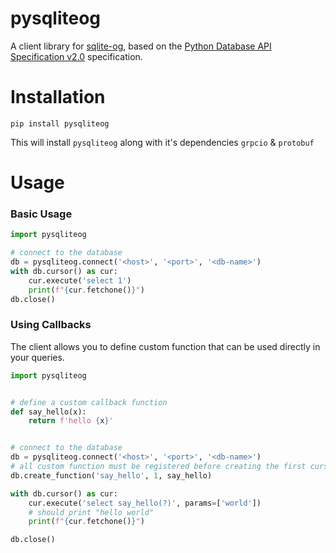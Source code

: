 # pysqliteog

A client library for [sqlite-og](https://github.com/aousomran/sqlite-og), based on the
[Python Database API Specification v2.0](https://peps.python.org/pep-0249/)
specification.

# Installation

```shell
pip install pysqliteog
```
This will install `pysqliteog` along with it's dependencies
`grpcio` & `protobuf`

# Usage

### Basic Usage

```python
import pysqliteog

# connect to the database
db = pysqliteog.connect('<host>', '<port>', '<db-name>')
with db.cursor() as cur:
    cur.execute('select 1')
    print(f"{cur.fetchone()}")
db.close()
```

### Using Callbacks

The client allows you to define custom function that
can be used directly in your queries.

```python
import pysqliteog


# define a custom callback function
def say_hello(x):
    return f'hello {x}'


# connect to the database
db = pysqliteog.connect('<host>', '<port>', '<db-name>')
# all custom function must be registered before creating the first cursor
db.create_function('say_hello', 1, say_hello)

with db.cursor() as cur:
    cur.execute('select say_hello(?)', params=['world'])
    # should print "hello world"
    print(f"{cur.fetchone()}")

db.close()
```
